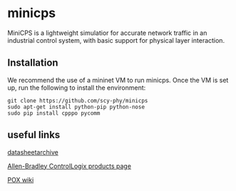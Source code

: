 # minicps
MiniCPS is a lightweight simulatior for accurate network traffic in an industrial control system, with basic support for physical layer interaction.

## Installation ##

We recommend the use of a mininet VM to run minicps. Once the VM is set up, run the following to install the environment:

    git clone https://github.com/scy-phy/minicps
    sudo apt-get install python-pip python-nose
    sudo pip install cpppo pycomm

## useful links ##

[datasheetarchive](http://www.datasheetarchive.com/)

[Allen-Bradley ControlLogix products page](http://ab.rockwellautomation.com/programmable-controllers/controllogix#overview)

[POX wiki](https://openflow.stanford.edu/display/ONL/POX+Wiki)

